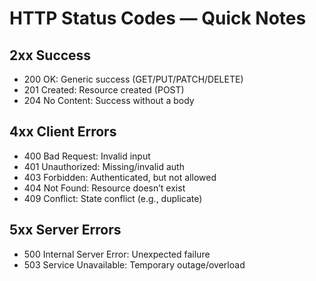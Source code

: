 # HTTP Status Codes — Quick Notes

## 2xx Success
- 200 OK: Generic success (GET/PUT/PATCH/DELETE)
- 201 Created: Resource created (POST)
- 204 No Content: Success without a body

## 4xx Client Errors
- 400 Bad Request: Invalid input
- 401 Unauthorized: Missing/invalid auth
- 403 Forbidden: Authenticated, but not allowed
- 404 Not Found: Resource doesn’t exist
- 409 Conflict: State conflict (e.g., duplicate)

## 5xx Server Errors
- 500 Internal Server Error: Unexpected failure
- 503 Service Unavailable: Temporary outage/overload
